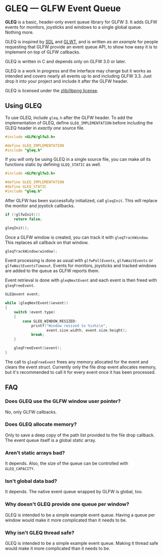# GLEQ — GLFW Event Queue

**GLEQ** is a basic, header-only event queue library for GLFW 3.  It adds GLFW
events for monitors, joysticks and windows to a single global queue.  Nothing
more.

GLEQ is inspired by [SDL](http://www.libsdl.org/) and
[GLWT](https://github.com/rikusalminen/glwt), and is written _as an example_ for
people requesting that GLFW provide an event queue API, to show how easy it is
to implement on top of GLFW callbacks.

GLEQ is written in C and depends only on GLFW 3.0 or later.

GLEQ is a work in progress and the interface may change but it works as intended
and covers nearly all events up to and including GLFW 3.3.  Just drop it into
your project and include it after the GLFW header.

GLEQ is licensed under the [zlib/libpng
license](https://opensource.org/licenses/Zlib).


## Using GLEQ

To use GLEQ, include `gleq.h` after the GLFW header.  To add the implementation
of GLEQ, define `GLEQ_IMPLEMENTATION` before including the GLEQ header in
*exactly one* source file.

```c
#include <GLFW/glfw3.h>

#define GLEQ_IMPLEMENTATION
#include "gleq.h"
```

If you will only be using GLEQ in a single source file, you can make _all_ its
functions static by defining `GLEQ_STATIC` as well.

```c
#include <GLFW/glfw3.h>

#define GLEQ_IMPLEMENTATION
#define GLEQ_STATIC
#include "gleq.h"
```

After GLFW has been successfully initialized, call `gleqInit`.  This will
replace the monitor and joystick callbacks.

```c
if (!glfwInit())
    return false;

gleqInit();
```

Once a GLFW window is created, you can track it with `gleqTrackWindow`.  This
replaces all callback on that window.

```c
gleqTrackWindow(window);
```

Event processing is done as usual with `glfwPollEvents`, `glfwWaitEvents` or
`glfwWaitEventsTimeout`.  Events for monitors, joysticks and tracked windows are
added to the queue as GLFW reports them.

Event retrieval is done with `gleqNextEvent` and each event is then freed with
`gleqFreeEvent`.

```c
GLEQevent event;

while (gleqNextEvent(&event))
{
    switch (event.type)
    {
        case GLEQ_WINDOW_RESIZED:
            printf("Window resized to %ix%i\n",
                   event.size.width, event.size.height);
            break;
    }

    gleqFreeEvent(&event);
}
```

The call to `gleqFreeEvent` frees any memory allocated for the event and clears
the event struct.  Currently only the file drop event allocates memory, but it's
recommended to call it for every event once it has been processed.


## FAQ

### Does GLEQ use the GLFW window user pointer?

No, only GLFW callbacks.


### Does GLEQ allocate memory?

Only to save a deep copy of the path list provided to the file drop callback.
The event queue itself is a global static array.


### Aren't static arrays bad?

It depends.  Also, the size of the queue can be controlled with `GLEQ_CAPACITY`.


### Isn't global data bad?

It depends.  The native event queue wrapped by GLFW is global, too.


### Why doesn't GLEQ provide one queue per window?

GLEQ is intended to be a simple example event queue.  Having a queue per window
would make it more complicated than it needs to be.


### Why isn't GLEQ thread safe?

GLEQ is intended to be a simple example event queue.  Making it thread safe
would make it more complicated than it needs to be.

